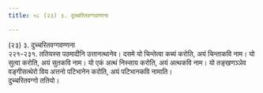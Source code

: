 ```yaml
---
title: ५८ (२३) ३. दुच्चरितवग्गवण्णना

---
```

(२३) ३. दुच्चरितवग्गवण्णना  
२२१-२३१. ततियस्स पठमादीनि उत्तानत्थानेव। दसमे यो चिन्तेत्वा कब्यं करोति, अयं चिन्ताकवि नाम। यो सुत्वा करोति, अयं सुतकवि नाम। यो एकं अत्थं निस्साय करोति, अयं अत्थकवि नाम। यो तङ्खणञ्ञेव वङ्गीसत्थेरो विय अत्तनो पटिभानेन करोति, अयं पटिभानकवि नामाति।  
दुच्चरितवग्गो ततियो।  